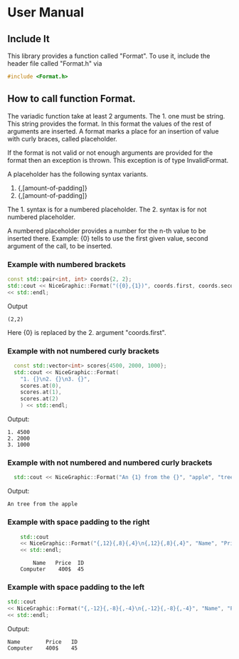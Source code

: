 # User Manual

## Include It

This library provides a function called "Format". To use it, include the header 
file called "Format.h" via
```c++
#include <Format.h>
```

## How to call function Format.

The variadic function take at least 2 arguments. The 1. one must be string. This string provides the 
format. In this format the values of the rest of arguments are inserted. A format marks a place 
for an insertion of value with curly braces, called placeholder.

If the format is not valid or not enough arguments are provided for the format 
then an exception is thrown. This exception is of type InvalidFormat.

A placeholder has the following syntax variants.

1. {<placeholder-number>,\[amount-of-padding\]}
2. {,\[amount-of-padding\]}

The 1. syntax is for a numbered placeholder. 
The 2. syntax is for not numbered placeholder.

A numbered placeholder provides a number for the n-th value to be inserted there.
Example: {0} tells to use the first given value, second argument of the call, to be inserted.

### Example with numbered brackets

```cpp
const std::pair<int, int> coords{2, 2};
std::cout << NiceGraphic::Format("({0},{1})", coords.first, coords.second)
<< std::endl;
```

Output 
```
(2,2)
```

Here {0} is replaced by the 2. argument "coords.first".

### Example with not numbered curly brackets

```cpp
  const std::vector<int> scores{4500, 2000, 1000};
  std::cout << NiceGraphic::Format(
    "1. {}\n2. {}\n3. {}",
    scores.at(0),
    scores.at(1),
    scores.at(2)
    ) << std::endl;
```

Output:
```
1. 4500
2. 2000
3. 1000
```

### Example with not numbered and numbered curly brackets

```cpp
  std::cout << NiceGraphic::Format("An {1} from the {}", "apple", "tree") << std::endl;
```

Output:
```
An tree from the apple
```

### Example with space padding to the right

```c++
    std::cout
    << NiceGraphic::Format("{,12}{,8}{,4}\n{,12}{,8}{,4}", "Name", "Price", "ID", "Computer", "400$", "45")
    << std::endl;
```

```
        Name   Price  ID
    Computer    400$  45
```

### Example with space padding to the left

```cpp
std::cout
<< NiceGraphic::Format("{,-12}{,-8}{,-4}\n{,-12}{,-8}{,-4}", "Name", "Price", "ID", "Computer", "400$", "45")
<< std::endl;
```

Output:
```
Name        Price   ID  
Computer    400$    45
```
